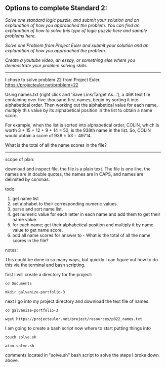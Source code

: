 ## Options to complete Standard 2:

*Solve one standard logic puzzle, and submit your solution and an explanation of how you approached the problem. You can find an*  *explanation of how to solve this type of logic puzzle here and sample problems here.*

*Solve one Problem from Project Euler and submit your solution and an explanation of how you approached the problem.*

*Create a youtube video, an essay, or something else where you demonstrate your problem solving skills.*

---

I chose to solve problem 22 from Project Euler.
https://projecteuler.net/problem=22

Using names.txt (right click and 'Save Link/Target As...'), a 46K text file containing over five-thousand first names, begin by sorting it into alphabetical order. Then working out the alphabetical value for each name, multiply this value by its alphabetical position in the list to obtain a name score.

For example, when the list is sorted into alphabetical order, COLIN, which is worth 3 + 15 + 12 + 9 + 14 = 53, is the 938th name in the list. So, COLIN would obtain a score of 938 × 53 = 49714.

What is the total of all the name scores in the file?

---

scope of plan:

download and inspect file, the file is a plain text. The file is one line, the names are in double quotes, the names are in CAPS, and names are delimited by commas.

todo
1. get name list
2. set alphabet to their corresponding numeric values.
3. parse and sort name list.
4. get numeric value for each letter in each name and add them to get their name value.
5. for each name; get their alphabetical position and multiply it by name value to get name score.
6. add all name scores for answer to - What is the total of all the name scores in the file?

notes:

This could be done in so many ways, but quickly I can figure out how to do this via the terminal and bash scripting.

first I will create a directory for the project:

    cd Documents

    mkdir galvanize-portfolio-3

next  I go into my project directory and download the text file of names.

    cd galvanize-portfolio-3

    wget https://projecteuler.net/project/resources/p022_names.txt

I am going to create a bash script now where to start putting things into

    touch solve.sh

    atom solve.sh

comments located in "solve.sh" bash script to solve the steps I broke down above.
